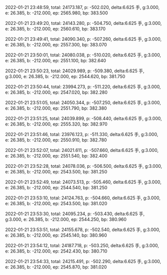 2022-01-21 23:48:59, total: 24173.187, p: -502.020, delta:6.625 手, g:3.000, e: 26.385, b: -212.000, ep: 2565.980, bp: 383.500

2022-01-21 23:49:20, total: 24143.280, p: -504.750, delta:6.625 手, g:3.000, e: 26.385, b: -212.000, ep: 2560.610, bp: 383.170

2022-01-21 23:49:41, total: 24090.340, p: -507.260, delta:6.625 手, g:3.000, e: 26.385, b: -212.000, ep: 2557.300, bp: 383.070

2022-01-21 23:50:01, total: 24080.038, p: -510.020, delta:6.625 手, g:3.000, e: 26.385, b: -212.000, ep: 2551.100, bp: 382.640

2022-01-21 23:50:23, total: 24029.989, p: -509.380, delta:6.625 手, g:3.000, e: 26.385, b: -212.000, ep: 2544.620, bp: 381.750

2022-01-21 23:50:44, total: 23994.273, p: -511.220, delta:6.625 手, g:3.000, e: 26.385, b: -212.000, ep: 2547.020, bp: 382.280

2022-01-21 23:51:05, total: 24050.344, p: -507.250, delta:6.625 手, g:3.000, e: 26.385, b: -212.000, ep: 2551.790, bp: 382.380

2022-01-21 23:51:25, total: 24039.899, p: -508.440, delta:6.625 手, g:3.000, e: 26.385, b: -212.000, ep: 2555.320, bp: 382.970

2022-01-21 23:51:46, total: 23976.123, p: -511.330, delta:6.625 手, g:3.000, e: 26.385, b: -212.000, ep: 2550.910, bp: 382.780

2022-01-21 23:52:07, total: 24021.611, p: -507.660, delta:6.625 手, g:3.000, e: 26.385, b: -212.000, ep: 2551.540, bp: 382.400

2022-01-21 23:52:28, total: 24078.036, p: -506.500, delta:6.625 手, g:3.000, e: 26.385, b: -212.000, ep: 2543.500, bp: 381.250

2022-01-21 23:52:49, total: 24073.513, p: -505.460, delta:6.625 手, g:3.000, e: 26.385, b: -212.000, ep: 2544.540, bp: 381.250

2022-01-21 23:53:10, total: 24124.763, p: -504.660, delta:6.625 手, g:3.000, e: 26.385, b: -212.000, ep: 2543.500, bp: 381.020

2022-01-21 23:53:30, total: 24095.234, p: -503.430, delta:6.625 手, g:3.000, e: 26.385, b: -212.000, ep: 2544.250, bp: 380.960

2022-01-21 23:53:51, total: 24155.678, p: -502.540, delta:6.625 手, g:3.000, e: 26.385, b: -212.000, ep: 2545.140, bp: 380.960

2022-01-21 23:54:12, total: 24187.718, p: -503.250, delta:6.625 手, g:3.000, e: 26.385, b: -212.000, ep: 2542.430, bp: 380.710

2022-01-21 23:54:33, total: 24215.491, p: -502.290, delta:6.625 手, g:3.000, e: 26.385, b: -212.000, ep: 2545.870, bp: 381.020